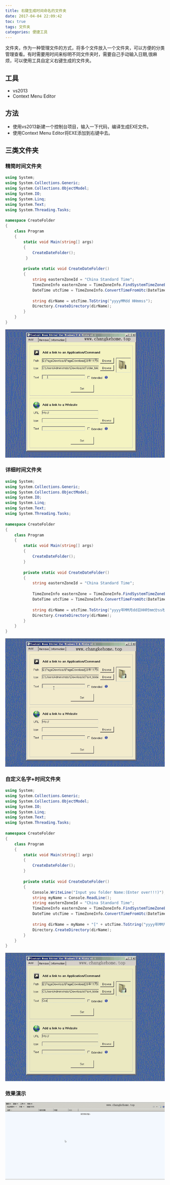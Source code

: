 ```yaml
---
title: 右键生成时间命名的文件夹
date: 2017-04-04 22:09:42
toc: true
tags: 文件夹
categories: 便捷工具
---
```

文件夹，作为一种管理文件的方式，将多个文件放入一个文件夹，可以方便的分类管理查看。有时需要用时间来标明不同文件夹时，需要自己手动输入日期,很麻烦，可以使用工具自定义右键生成的文件夹。
<!--more-->
## 工具
 - vs2013 
 - Context Menu Editor

## 方法
 - 使用vs2013新建一个控制台项目，输入一下代码，编译生成EXE文件。
 - 使用Context Menu Editor将EXE添加到右键中去。 


## 三类文件夹
### 精简时间文件夹
```C#
using System;
using System.Collections.Generic;
using System.Collections.ObjectModel;
using System.IO;
using System.Linq;
using System.Text;
using System.Threading.Tasks;

namespace CreateFolder
{
	class Program
	{
    	static void Main(string[] args)
    	{
       	 	CreateDateFolder();
   		 }

        private static void CreateDateFolder()
        {
            string easternZoneId = "China Standard Time";
            TimeZoneInfo easternZone = TimeZoneInfo.FindSystemTimeZoneById(easternZoneId);
            DateTime utcTime = TimeZoneInfo.ConvertTimeFromUtc(DateTime.UtcNow, easternZone);

            string dirName = utcTime.ToString("yyyyMMdd HHmmss");
            Directory.CreateDirectory(dirName);
        }
    }
}
```
![Windwos 新增右键文件夹菜单(简单日期：DateFolder)][1]

### 详细时间文件夹
```C#
using System;
using System.Collections.Generic;
using System.Collections.ObjectModel;
using System.IO;
using System.Linq;
using System.Text;
using System.Threading.Tasks;

namespace CreateFolder
{
    class Program
    {
        static void Main(string[] args)
        {
            CreateDateFolder();
        }

        private static void CreateDateFolder()
        {
            string easternZoneId = "China Standard Time";

            TimeZoneInfo easternZone = TimeZoneInfo.FindSystemTimeZoneById(easternZoneId);
            DateTime utcTime = TimeZoneInfo.ConvertTimeFromUtc(DateTime.UtcNow, easternZone);

            string dirName = utcTime.ToString("yyyy年MM月dd日HH时mm分ss秒");
            Directory.CreateDirectory(dirName);
        }
    }
}
```
![Windwos 新增右键文件夹菜单(详细日期：DatailFolder)][2]
### 自定义名字+时间文件夹
```C#
using System;
using System.Collections.Generic;
using System.Collections.ObjectModel;
using System.IO;
using System.Linq;
using System.Text;
using System.Threading.Tasks;

namespace CreateFolder
{
    class Program
    {
        static void Main(string[] args)
        {
            CreateDateFolder();
        }

        private static void CreateDateFolder()
        {
            Console.WriteLine("Input you folder Name:(Enter over!!!)");
            string myName = Console.ReadLine();
            string easternZoneId = "China Standard Time";
            TimeZoneInfo easternZone = TimeZoneInfo.FindSystemTimeZoneById(easternZoneId);
            DateTime utcTime = TimeZoneInfo.ConvertTimeFromUtc(DateTime.UtcNow, easternZone);

            string dirName = myName + "[" + utcTime.ToString("yyyy年MM月dd日HH时mm分ss秒") + "]";
            Directory.CreateDirectory(dirName);
        }
    }
}
```
![Windwos 新增右键文件夹菜单(自定义日期：CustomerFolder)][3]
### 效果演示
![效果展示][4]

  [1]: https://www.github.com/ChangHub/BlogImages/raw/master/DateFolder.gif "DateFolder"
  [2]: https://www.github.com/ChangHub/BlogImages/raw/master/DetailFolder.gif "DetailFolder"
  [3]: https://www.github.com/ChangHub/BlogImages/raw/master/CustomerFolder.gif "CustomerFolder"
  [4]: https://www.github.com/ChangHub/BlogImages/raw/master/%E6%BC%94%E7%A4%BA.gif "演示"
